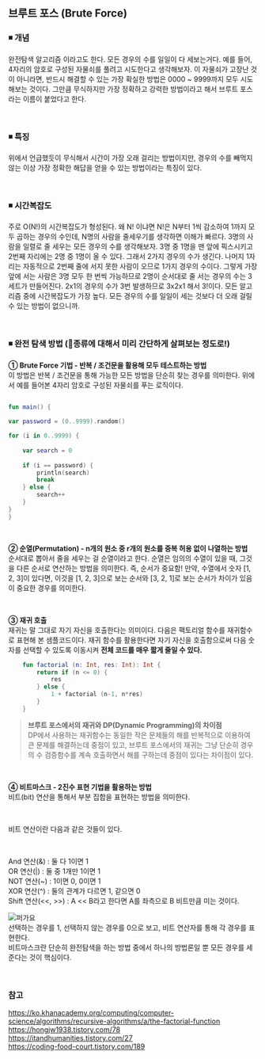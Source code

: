 ## 브루트 포스 (Brute Force)

### ◾ 개념
완전탐색 알고리즘 이라고도 한다. 모든 경우의 수를 일일이 다 세보는거다. 예를 들어, 4자리의 암호로 구성된 자물쇠를 풀려고 시도한다고 생각해보자. 이 자물쇠가 고장난 것이 아니라면, 반드시 해결할 수 있는 가장 확실한 방법은 0000 ~ 9999까지 모두 시도해보는 것이다. 그만큼 무식하지만 가장 정확하고 강력한 방법이라고 해서 브루트 포스라는 이름이 붙었다고 한다.

</br>

### ◾ 특징
위에서 언급했듯이 무식해서 시간이 가장 오래 걸리는 방법이지만, 경우의 수를 빼먹지 않는 이상 가장 정확한 해답을 얻을 수 있는 방법이라는 특징이 있다.

</br>

### ◾ 시간복잡도
주로 O(N!)의 시간복잡도가 형성된다. 왜 N! 이냐면 N!은 N부터 1씩 감소하여 1까지 모두 곱하는 경우의 수인데, N명의 사람을 줄세우기를 생각하면 이해가 빠르다. 3명의 사람을 일렬로 줄 세우는 모든 경우의 수를 생각해보자. 3명 중 1명을 맨 앞에 픽스시키고 2번째 자리에는 2명 중 1명이 올 수 있다. 그래서 2가지 경우의 수가 생긴다. 나머지 1자리는 자동적으로 2번째 줄에 서지 못한 사람이 오므로 1가지 경우의 수이다. 그렇게 가장 앞에 서는 사람은 3명 모두 한 번씩 가능하므로 2명이 순서대로 줄 서는 경우의 수는 3세트가 만들어진다. 2x1의 경우의 수가 3번 발생하므로 3x2x1 해서 3!이다. 모든 알고리즘 중에 시간복잡도가 가장 높다. 모든 경우의 수를 일일이 세는 것보다 더 오래 걸릴 수 있는 방법이 없으니까.

</br>


### ◾ 완전 탐색 방법 (🙂종류에 대해서 미리 간단하게 살펴보는 정도로!)
**① Brute Force 기법 - 반복 / 조건문을 활용해 모두 테스트하는 방법**  
이 방법은 반복 / 조건문을 통해 가능한 모든 방법을 단순히 찾는 경우를 의미한다. 위에서 예를 들어본 4자리 암호로 구성된 자물쇠를 푸는 로직이다.
```Kotlin

fun main() {
    
var password = (0..9999).random()

for (i in 0..9999) {
    
    var search = 0
    
	if (i == password) {
		println(search)
		break
	} else {
		search++
	}
}
}
```
</br>

**② 순열(Permutation) - n개의 원소 중 r개의 원소를 중복 허용 없이 나열하는 방법**  
순서대로 뽑아서 줄을 세우는 걸 순열이라고 한다. 순열은 임의의 수열이 있을 때, 그것을 다른 순서로 연산하는 방법을 의미한다.
즉, 순서가 중요함! 만약, 수열에서 숫자 [1, 2, 3]이 있다면, 이것을 [1, 2, 3]으로 보는 순서와 [3, 2, 1]로 보는 순서가 차이가 있음이 중요한 경우를 의미한다.

</br>

**③ 재귀 호출**  
재귀는 말 그대로 자기 자신을 호출한다는 의미이다. 다음은 팩토리얼 함수를 재귀함수로 표현해 본 샘플코드이다. 재귀 함수를 활용한다면 자기 자신을 호출함으로써 다음 숫자를 선택할 수 있도록 이동시켜 <b>전체 코드를 매우 짧게 줄일 수 있다.</b>

```Kotlin
	fun factorial (n: Int, res: Int): Int {
		return if (n <= 0) {
			res
		} else {
			1 + factorial (n-1, n*res)
		}
	}
```

> **브루트 포스에서의 재귀와 DP(Dynamic Programming)의 차이점** </br>
> DP에서 사용하는 재귀함수는 동일한 작은 문제들의 해를 반복적으로 이용하여 큰 문제를 해결하는데 중점이 있고, 브루트 포스에서의 재귀는 그냥 단순히 경우의 수 검증함수를 계속 호출하면서 해를 구하는데 중점이 있다는 차이점이 있다.

</br>

**④ 비트마스크 - 2진수 표현 기법을 활용하는 방법**  
비트(bit) 연산을 통해서 부분 집합을 표현하는 방법을 의미한다.

</br>

비트 연산이란 다음과 같은 것들이 있다.

</br>

And 연산(&) : 둘 다 1이면 1
</br>
OR 연산(|) : 둘 중 1개만 1이면 1
</br>
NOT 연산(~) : 1이면 0, 0이면 1
</br>
XOR 연산(^) : 둘의 관계가 다르면 1, 같으면 0
</br>
Shift 연산(<<, >>) : A << B라고 한다면 A를 좌측으로 B 비트만큼 미는 것이다.
</br>

![퍼가요](https://user-images.githubusercontent.com/75516061/136593534-1340bc55-aa5d-4ffe-a867-1c00f8f97e2c.JPG)
</br>
선택하는 경우를 1, 선택하지 않는 경우를 0으로 보고, 비트 연산자를 통해 각 경우를 표현한다. 
</br>
비트마스크란 단순히 완전탐색을 하는 방법 중에서 하나의 방법론일 뿐 모든 경우를 세준다는 것이 핵심이다.

</br>

### 참고
https://ko.khanacademy.org/computing/computer-science/algorithms/recursive-algorithms/a/the-factorial-function
</br>
https://hongjw1938.tistory.com/78
</br>
https://itandhumanities.tistory.com/27
</br>
https://coding-food-court.tistory.com/189
